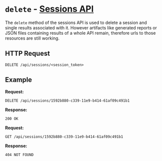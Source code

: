 # `delete` - [Sessions API](../README.md#sessions-api)

The `delete` method of the sessions API is used to delete a session and single results associated with it. However artifacts like generated reports or JSON files containing results of a whole API remain, therefore urls to those resources are still working.

## HTTP Request

`DELETE /api/sessions/<session_token>`

## Example

**Request:**

`DELETE /api/sessions/1592b880-c339-11e9-b414-61af09c491b1`

**Response:**

`200 OK`

**Request:**

`GET /api/sessions/1592b880-c339-11e9-b414-61af09c491b1`

**Response:**

`404 NOT FOUND`
